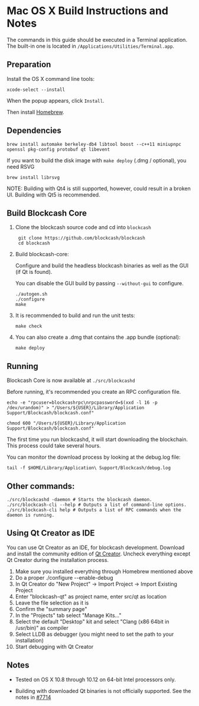 Mac OS X Build Instructions and Notes
====================================
The commands in this guide should be executed in a Terminal application.
The built-in one is located in `/Applications/Utilities/Terminal.app`.

Preparation
-----------
Install the OS X command line tools:

`xcode-select --install`

When the popup appears, click `Install`.

Then install [Homebrew](https://brew.sh).

Dependencies
----------------------

    brew install automake berkeley-db4 libtool boost --c++11 miniupnpc openssl pkg-config protobuf qt libevent

If you want to build the disk image with `make deploy` (.dmg / optional), you need RSVG

    brew install librsvg

NOTE: Building with Qt4 is still supported, however, could result in a broken UI. Building with Qt5 is recommended.

Build Blockcash Core
------------------------

1. Clone the blockcash source code and cd into `blockcash`

        git clone https://github.com/blockcash/blockcash
        cd blockcash

2.  Build blockcash-core:

    Configure and build the headless blockcash binaries as well as the GUI (if Qt is found).

    You can disable the GUI build by passing `--without-gui` to configure.

        ./autogen.sh
        ./configure
        make

3.  It is recommended to build and run the unit tests:

        make check

4.  You can also create a .dmg that contains the .app bundle (optional):

        make deploy

Running
-------

Blockcash Core is now available at `./src/blockcashd`

Before running, it's recommended you create an RPC configuration file.

    echo -e "rpcuser=blockcashrpc\nrpcpassword=$(xxd -l 16 -p /dev/urandom)" > "/Users/${USER}/Library/Application Support/Blockcash/blockcash.conf"

    chmod 600 "/Users/${USER}/Library/Application Support/Blockcash/blockcash.conf"

The first time you run blockcashd, it will start downloading the blockchain. This process could take several hours.

You can monitor the download process by looking at the debug.log file:

    tail -f $HOME/Library/Application\ Support/Blockcash/debug.log

Other commands:
-------

    ./src/blockcashd -daemon # Starts the blockcash daemon.
    ./src/blockcash-cli --help # Outputs a list of command-line options.
    ./src/blockcash-cli help # Outputs a list of RPC commands when the daemon is running.

Using Qt Creator as IDE
------------------------
You can use Qt Creator as an IDE, for blockcash development.
Download and install the community edition of [Qt Creator](https://www.qt.io/download/).
Uncheck everything except Qt Creator during the installation process.

1. Make sure you installed everything through Homebrew mentioned above
2. Do a proper ./configure --enable-debug
3. In Qt Creator do "New Project" -> Import Project -> Import Existing Project
4. Enter "blockcash-qt" as project name, enter src/qt as location
5. Leave the file selection as it is
6. Confirm the "summary page"
7. In the "Projects" tab select "Manage Kits..."
8. Select the default "Desktop" kit and select "Clang (x86 64bit in /usr/bin)" as compiler
9. Select LLDB as debugger (you might need to set the path to your installation)
10. Start debugging with Qt Creator

Notes
-----

* Tested on OS X 10.8 through 10.12 on 64-bit Intel processors only.

* Building with downloaded Qt binaries is not officially supported. See the notes in [#7714](https://github.com/bitcoin/bitcoin/issues/7714)
